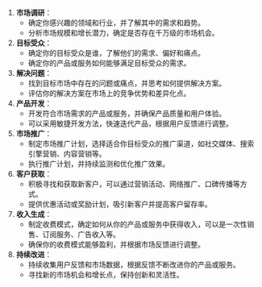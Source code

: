 1. **市场调研**：
   - 确定你感兴趣的领域和行业，并了解其中的需求和趋势。
   - 分析市场规模和增长潜力，确定是否存在千万级的市场机会。
2. **目标受众**：
   - 确定你的目标受众是谁，了解他们的需求、偏好和痛点。
   - 确定你的产品或服务如何能够满足目标受众的需求。
3. **解决问题**：
   - 找到目标市场中存在的问题或痛点，并思考如何提供解决方案。
   - 评估你的解决方案在市场上的竞争优势和差异化点。
4. **产品开发**：
   - 开发符合市场需求的产品或服务，并确保产品质量和用户体验。
   - 可以采用敏捷开发方法，快速迭代产品，根据用户反馈进行调整。
5. **市场推广**：
   - 制定市场推广计划，选择适合你目标受众的推广渠道，如社交媒体、搜索引擎营销、内容营销等。
   - 执行推广计划，并持续监测和优化推广效果。
6. **客户获取**：
   - 积极寻找和获取新客户，可以通过营销活动、网络推广、口碑传播等方式。
   - 提供优惠活动或奖励计划，吸引新客户并提高客户留存率。
7. **收入生成**：
   - 制定收费模式，确定如何从你的产品或服务中获得收入，可以是一次性销售、订阅服务、广告收入等。
   - 确保你的收费模式能够盈利，并根据市场反馈进行调整。
8. **持续改进**：
   - 持续收集用户反馈和市场数据，根据反馈不断改进你的产品或服务。
   - 寻找新的市场机会和增长点，保持创新和灵活性。